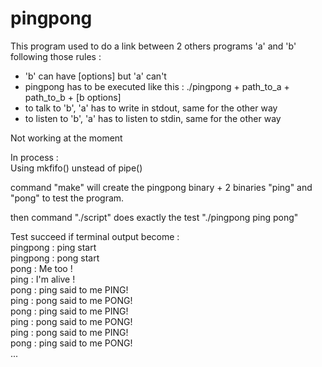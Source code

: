 # pingpong  

This program used to do a link between 2 others programs 'a' and 'b' following those rules :  
-	'b' can have [options] but 'a' can't  
-	pingpong has to be executed like this : ./pingpong + path_to_a + path_to_b + [b options]  
-	to talk to 'b', 'a' has to write in stdout, same for the other way  
-	to listen to 'b', 'a' has to listen to stdin, same for the other way  

Not working at the moment  

In process :  
Using mkfifo() unstead of pipe()

command "make" will create the pingpong binary + 2 binaries "ping" and "pong" to test the program.  

then command "./script" does exactly the test "./pingpong ping pong"  

Test succeed if terminal output become :  
pingpong : ping start  
pingpong : pong start  
pong : Me too !  
ping : I'm alive !  
pong : ping said to me PING!   
ping : pong said to me PONG!  
pong : ping said to me PING!  
ping : pong said to me PONG!  
ping : pong said to me PING!  
pong : ping said to me PONG!  
...  

